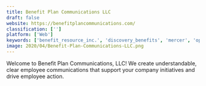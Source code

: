 ```yaml
---
title: Benefit Plan Communications LLC
draft: false 
website: https://benefitplancommunications.com/
classification: ['']
platform: ['Web']
keywords: ['benefit_resource_inc.', 'discovery_benefits', 'mercer', 'opine_consulting', 'sequoia', 'unum', 'wageworks']
image: 2020/04/Benefit-Plan-Communications-LLC.png
---
```

Welcome to Benefit Plan Communications, LLC! We create understandable, clear employee communications that support your company initiatives and drive employee action.